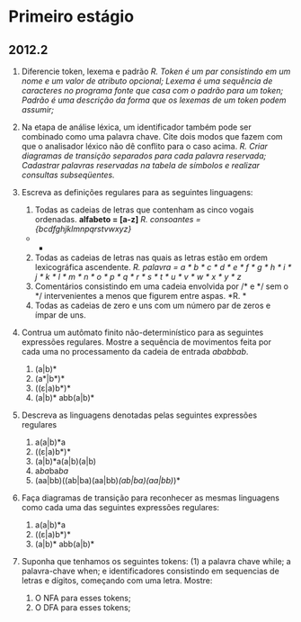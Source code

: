 # Primeiro estágio

## 2012.2

1. Diferencie token, lexema e padrão
*R. Token é um par consistindo em um nome e um valor de atributo opcional; Lexema é uma sequência de caracteres no programa fonte que casa com o padrão para um token; Padrão é uma descrição da forma que os lexemas de um token podem assumir;*


2. Na etapa de análise léxica, um identificador também pode ser combinado como uma palavra chave. Cite dois modos que fazem com que o analisador léxico não dê conflito para o caso acima.
*R. Criar diagramas de transição separados para cada palavra reservada; Cadastrar palavras reservadas na tabela de símbolos e realizar consultas subseqüentes.*

3. Escreva as definições regulares para as seguintes linguagens:
    1. Todas as cadeias de letras que contenham as cinco vogais ordenadas. **alfabeto = [a-z]**
    *R. consoantes = {bcdfghjklmnpqrstvwxyz}*
    * *
    2. Todas as cadeias de letras nas quais as letras estão em ordem lexicográfica ascendente.
    *R. palavra = a * b * c * d * e * f * g * h * i * j * k * l * m * n * o * p * q * r * s * t * u * v * w * x * y * z*
    3. Comentários consistindo em uma cadeia envolvida por /* e */ sem o */ intervenientes a menos que figurem entre aspas.
    *R. *
    4. Todas as cadeias de zero e uns com um número par de zeros e ímpar de uns.


4. Contrua um autômato finito não-determinístico para as seguintes expressões regulares. Mostre a sequência de movimentos feita por cada uma no processamento da cadeia de entrada *ababbab*.
    1. (a|b)*
    2. (a*|b*)*
    3. ((ε|a)b*)*
    4. (a|b)* abb(a|b)*


5. Descreva as linguagens denotadas pelas seguintes expressões regulares
    1. a(a|b)*a
    2. ((ε|a)b*)*
    3. (a|b)*a(a|b)(a|b)
    4. a*ba*ba*ba*
    5. (aa|bb)((ab|ba)(aa|bb)*(ab|ba)(aa|bb)*)*


6. Faça diagramas de transição para reconhecer as mesmas linguagens como cada uma das seguintes expressões regulares:
    1. a(a|b)*a
    2. ((ε|a)b*)*
    3. (a|b)* abb(a|b)*
4. Suponha que tenhamos os seguintes tokens: (1) a palavra chave while; a palavra-chave when; e identificadores consistindo em sequencias de letras e dígitos, começando com uma letra. Mostre:
    1. O NFA para esses tokens;
    2. O DFA para esses tokens;
